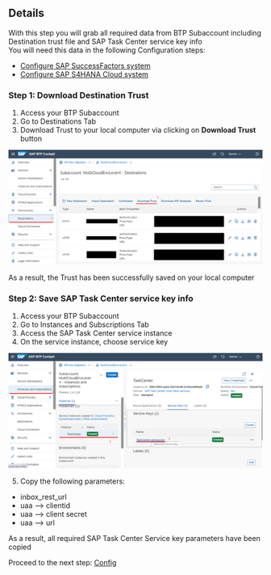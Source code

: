 ## Details

With this step you will grab all required data from BTP Subaccount including Destination trust file and SAP Task Center service key info  
You will need this data in the following Configuration steps:

- [Configure SAP SuccessFactors system](https://github.com/Sereg20/Task_Center/blob/master/SF_config/README.md)
- [Configure SAP S4HANA Cloud system](https://github.com/Sereg20/Task_Center/blob/master/S4HANA_Cloud_config/README.md)


### Step 1: Download Destination Trust

1. Access your BTP Subaccount
2. Go to Destinations Tab
3. Download Trust to your local computer via clicking on **Download Trust** button

![Download trust](./Images/1.3.1.png "Download trust")


As a result, the Trust has been successfully saved on your local computer


### Step 2: Save SAP Task Center service key info 

1. Access your BTP Subaccount
2. Go to Instances and Subscriptions Tab
3. Access the SAP Task Center service instance
4. On the service instance, choose service key

![Service Key](./Images/2.4.1.png "Service Key")

5. Copy the following parameters:

- inbox_rest_url
- uaa –> clientid
- uaa –> client secret
- uaa –> url

As a result, all required SAP Task Center Service key parameters have been copied

Proceed to the next step: [Config](https://)
